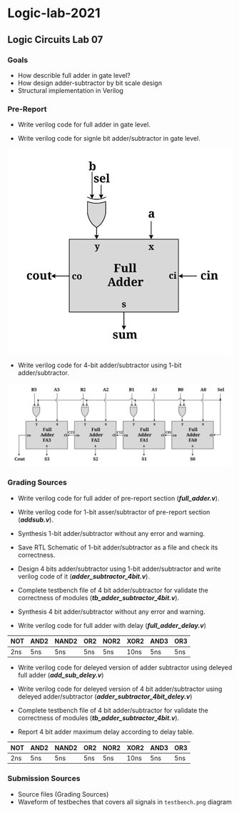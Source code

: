 # Logic-lab-2021

## Logic Circuits Lab 07

### Goals

- How describle full adder in gate level?
- How design adder-subtractor by bit scale design
- Structural implementation in Verilog

### Pre-Report
* Write verilog code for full adder in gate level.

* Write verilog code for signle bit adder/subtractor in gate level.

![ADDSUB](./raw/addsub.svg)

* Write verilog code for 4-bit adder/subtractor using 1-bit adder/subtractor.

![ADDSUB](./raw/addersubtractor.svg)


### Grading Sources

* Write verilog code for full adder of pre-report section (***full_adder.v***).

* Write verilog code for 1-bit asser/subtractor of pre-report section (***addsub.v***).

* Synthesis 1-bit adder/subtractor without any error and warning.

* Save RTL Schematic of 1-bit adder/subtractor as a file and check its correctness.

* Design 4 bits adder/subtractor using 1-bit adder/subtractor and write verilog code of it (***adder_subtractor_4bit.v***).

* Complete testbench file of 4 bit adder/subtractor for validate the correctness of modules (***tb_adder_subtractor_4bit.v***).

* Synthesis 4 bit adder/subtractor without any error and warning.

* Write verilog code for full adder with delay (***full_adder_delay.v***)

| NOT | AND2 | NAND2 | OR2 | NOR2 | XOR2 | AND3 | OR3 |
|-----|------|-------|-----|------|------|------|-----| 
| 2ns | 5ns  |  5ns  | 5ns |  5ns | 10ns | 5ns  | 5ns |
 
* Write verilog code for deleyed version of adder subtractor  using deleyed full adder (***add_sub_deley.v***)

* Write verilog code for deleyed version of 4 bit adder/subtractor  using deleyed adder/subtractor (***adder_subtractor_4bit_deley.v***)

* Complete testbench file of 4 bit adder/subtractor for validate the correctness of modules (***tb_adder_subtractor_4bit.v***).

* Report 4 bit adder maximum delay according to delay table.

| NOT | AND2 | NAND2 | OR2 | NOR2 | XOR2 | AND3 | OR3 |
|-----|------|-------|-----|------|------|------|-----| 
| 2ns | 5ns  |  5ns  | 5ns |  5ns | 10ns | 5ns  | 5ns |

### Submission Sources
* Source files (Grading Sources)
* Waveform of testbeches that covers all signals in `testbench.png` diagram

